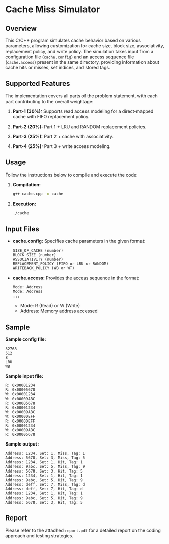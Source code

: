 # Cache Miss Simulator

## Overview
This C/C++ program simulates cache behavior based on various parameters, allowing customization for cache size, block size, associativity, replacement policy, and write policy. The simulation takes input from a configuration file (`cache.config`) and an access sequence file (`cache.access`) present in the same directory, providing information about cache hits or misses, set indices, and stored tags.

## Supported Features
The implementation covers all parts of the problem statement, with each part contributing to the overall weightage:

1. **Part-1 (30%):** Supports read access modeling for a direct-mapped cache with FIFO replacement policy.

2. **Part-2 (20%):** Part 1 + LRU and RANDOM replacement policies.

3. **Part-3 (25%):** Part 2 + cache with associativity.

4. **Part-4 (25%):** Part 3 + write access modeling.

## Usage
Follow the instructions below to compile and execute the code:

1. **Compilation:**
    ```bash
    g++ cache.cpp -o cache
    ```

2. **Execution:**
    ```bash
    ./cache 
    ```

## Input Files
- **cache.config:** Specifies cache parameters in the given format:
    ```
    SIZE_OF_CACHE (number)
    BLOCK_SIZE (number)
    ASSOCIATIVITY (number)
    REPLACEMENT_POLICY (FIFO or LRU or RANDOM)
    WRITEBACK_POLICY (WB or WT)
    ```

- **cache.access:** Provides the access sequence in the format:
    ```
    Mode: Address
    Mode: Address
    ...
    ```
    - Mode: R (Read) or W (Write)
    - Address: Memory address accessed

## Sample
**Sample config file:**
```plaintext
32768
512
8
LRU
WB
```

**Sample input file:**
```plaintext
R: 0x00001234
R: 0x00005678
W: 0x00001234
W: 0x00009ABC
R: 0x00005678
R: 0x00001234
W: 0x00009ABC
W: 0x0000DEFF
R: 0x0000DEFF
R: 0x00001234
W: 0x00009ABC
R: 0x00005678
```

**Sample output :**
```plaintext
Address: 1234, Set: 1, Miss, Tag: 1
Address: 5678, Set: 3, Miss, Tag: 5
Address: 1234, Set: 1, Hit, Tag: 1
Address: 9abc, Set: 5, Miss, Tag: 9
Address: 5678, Set: 3, Hit, Tag: 5
Address: 1234, Set: 1, Hit, Tag: 1
Address: 9abc, Set: 5, Hit, Tag: 9
Address: deff, Set: 7, Miss, Tag: d
Address: deff, Set: 7, Hit, Tag: d
Address: 1234, Set: 1, Hit, Tag: 1
Address: 9abc, Set: 5, Hit, Tag: 9
Address: 5678, Set: 3, Hit, Tag: 5
```

## Report
Please refer to the attached `report.pdf` for a detailed report on the coding approach and testing strategies.

